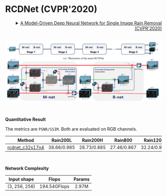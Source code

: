 # RCDNet (CVPR'2020)

<details>
<summary align="right"><a href="https://openaccess.thecvf.com/content_CVPR_2020/html/Wang_A_Model-Driven_Deep_Neural_Network_for_Single_Image_Rain_Removal_CVPR_2020_paper.html">A Model-Driven Deep Neural Network for Single Image Rain Removal (CVPR'2020)</a></summary>

```bibtex
@inproceedings{wang2020model,
  title={A model-driven deep neural network for single image rain removal},
  author={Wang, Hong and Xie, Qi and Zhao, Qian and Meng, Deyu},
  booktitle={Proceedings of the IEEE/CVF Conference on Computer Vision and Pattern Recognition},
  pages={3103--3112},
  year={2020}
}
```

</details>

<br/>

![rcdnet](../../figs/rcdnet.png)

<br/>

**Quantitative Result**

The metrics are `PSNR/SSIM`. Both are evaluated on RGB channels.

|                        Method                         |  Rain200L   |  Rain200H   |   Rain800   |  Rain1200   |  Rain1400   |
| :---------------------------------------------------: | :---------: | :---------: | :---------: | :---------: | :---------: |
| [rcdnet_c32s17n4](/configs/rcdnet/rcdnet_c32s17n4.py) | 38.66/0.985 | 28.73/0.885 | 27.46/0.867 | 32.24/0.908 | 31.02/0.914 |

<br/>

**Network Complexity**

|  Input shape  |    Flops     | Params |
| :-----------: | :----------: | :----: |
| (3, 256, 256) | 194.54GFlops | 2.97M  |
